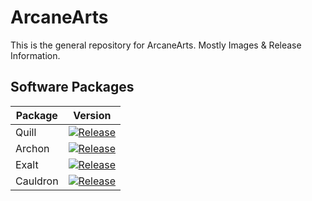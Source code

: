 # ArcaneArts
This is the general repository for ArcaneArts. Mostly Images & Release Information.

## Software Packages

| Package    | Version                                                                                              |
|------------|------------------------------------------------------------------------------------------------------|
| Quill      | [![Release](https://jitpack.io/v/ArcaneArts/Quill.svg)](https://github.com/ArcaneArts/Quill)         |
| Archon     | [![Release](https://jitpack.io/v/ArcaneArts/Archon.svg)](https://github.com/ArcaneArts/Archon)       |
| Exalt      | [![Release](https://jitpack.io/v/ArcaneArts/Exalt.svg)](https://github.com/ArcaneArts/Exalt)         |
| Cauldron   | [![Release](https://jitpack.io/v/ArcaneArts/Cauldron.svg)](https://github.com/ArcaneArts/Cauldron)   |
